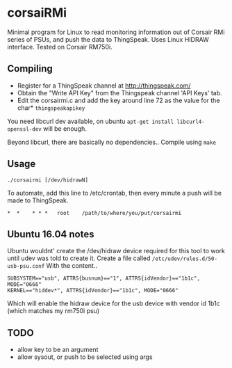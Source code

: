 corsaiRMi
=========
Minimal program for Linux to read monitoring information out of Corsair RMi series of PSUs, and push the data to ThingSpeak.
Uses Linux HIDRAW interface.
Tested on Corsair RM750i.

Compiling
---------
- Register for a ThingSpeak channel at http://thingspeak.com/
- Obtain the "Write API Key" from the Thingspeak channel 'API Keys' tab.
- Edit the corsairmi.c and add the key around line 72 as the value for the char* `thingspeakapikey`

You need libcurl dev available, on ubuntu `apt-get install libcurl4-openssl-dev` will be enough.

Beyond libcurl, there are basically no dependencies..
Compile using `make`

Usage
-----
`./corsairmi [/dev/hidrawN]`

To automate, add this line to /etc/crontab, then every minute a push will be made to ThingSpeak.

`*  *    * * *   root    /path/to/where/you/put/corsairmi`

Ubuntu 16.04 notes
------------------

Ubuntu wouldnt' create the /dev/hidraw device required for this tool to work until udev was told to create it.
Create a file called `/etc/udev/rules.d/50-usb-psu.conf`
With the content..
```
SUBSYSTEM=="usb", ATTRS{busnum}=="1", ATTRS{idVendor}=="1b1c", MODE="0666"
KERNEL=="hiddev*", ATTRS{idVendor}=="1b1c", MODE="0666"
```
Which will enable the hidraw device for the usb device with vendor id 1b1c (which matches my rm750i psu)

TODO
----
- allow key to be an argument
- allow sysout, or push to be selected using args
